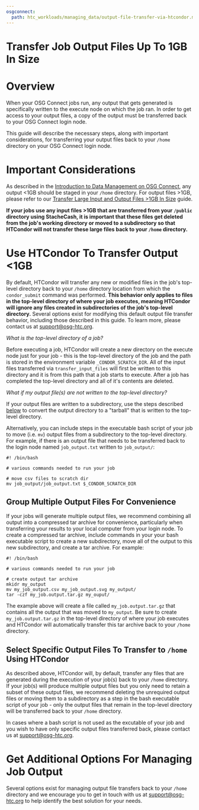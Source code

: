 ```yaml
---
osgconnect:
  path: htc_workloads/managing_data/output-file-transfer-via-htcondor.md
---
```


Transfer Job Output Files Up To 1GB In Size 
====================================



# Overview

When your OSG Connect jobs run, any output that gets generated is specifically written to 
the execute node on which the job ran. In order to get access to your output files, a copy of 
the output must be transferred back to your OSG Connect login node. 

This guide will describe the necessary steps, along with important considerations, for transferring your 
output files back to your `/home` directory on your OSG Connect login node. 

# Important Considerations

As described in the [Introduction to Data Management on OSG Connect](../../../htc_workloads/managing_data/osgconnect-storage/), 
any output <1GB should be staged in your `/home` directory. For output files >1GB, 
please refer to our [Transfer Large Input and Output Files >1GB In Size](../../../htc_workloads/managing_data/stashcache/) guide.

**If your jobs use any input files >1GB that are transferred from your `/public` directory 
using StacheCash, it is important that these files get deleted from the job's working directory or moved to a 
subdirectory so that HTCondor will not transfer these large files back to your `/home` directory.**

# Use HTCondor To Transfer Output &lt;1GB

By default, HTCondor will transfer any new or modified files in the job's 
top-level directory back to your `/home` directory location from which 
the `condor_submit` command was performed. **This behavior only applies 
to files in the top-level directory of 
where your job executes, meaning HTCondor will ignore any files 
created in subdirectories of the job's top-level directory.** Several 
options exist for modifying this default output file transfer behavior, including 
those described in this guide. To learn more, please contact us 
at [support@osg-htc.org](mailto:support@osg-htc.org).

*What is the top-level directory of a job?*

Before executing a job, HTCondor will create a new directory on the execute 
node just for your job - this is the top-level directory of the job and the 
path is stored in the environment variable `_CONDOR_SCRATCH_DIR`. All of the 
input files transferred via `transfer_input_files` will first be written to 
this directory and it is from this path that a job starts to execute. After 
a job has completed the top-level directory and all of it's contents are 
deleted.

*What if my output file(s) are not written to the top-level directory?*

If your output files are written to a subdirectory, use the steps described 
[below](#group-multiple-output-files-for-convenience) to convert the output 
directory to a "tarball" that is written to the top-level directory. 

Alternatively, you can include steps in the executable bash script of 
your job to move (i.e. `mv`) output files from a subdirectory to 
the top-level directory. For example, if there is an output file that 
needs to be transferred back to the login node named `job_output.txt` 
written to `job_output/`:

	#! /bin/bash
	
	# various commands needed to run your job
	
	# move csv files to scratch dir
	mv job_output/job_output.txt $_CONDOR_SCRATCH_DIR

## Group Multiple Output Files For Convenience

If your jobs will generate multiple output files, we recommend combining all output into a compressed 
tar archive for convenience, particularly when transferring your results to your local computer from 
your login node. To create a compressed tar archive, include commands in your your bash executable script 
to create a new subdirectory, move all of the output to this new subdirectory, and create a tar archive. 
For example:

	#! /bin/bash
	
	# various commands needed to run your job
	
	# create output tar archive
	mkidr my_output
	mv my_job_output.csv my_job_output.svg my_output/
	tar -czf my_job.output.tar.gz my_ouput/

The example above will create a file called `my_job.output.tar.gz` that contains all the output that 
was moved to `my_output`. Be sure to create `my_job.output.tar.gz` in the top-level directory of where 
your job executes and HTCondor will automatically transfer this tar archive back to your `/home` 
directory.

## Select Specific Output Files To Transfer to `/home` Using HTCondor

As described above, HTCondor will, by default, transfer any files that are generated during the 
execution of your job(s) back to your `/home` directory. If your job(s) will produce multiple output 
files but you only need to retain a subset of these output files, we recommend deleting the unrequired 
output files or moving them to a subdirectory as a step in the bash 
executable script of your job -  only the output files that remain in the top-level 
directory will be transferred back to your `/home` directory.

In cases where a bash script is not used as the excutable of your job and you wish to have only specific 
output files transferred back, please contact us at [support@osg-htc.org](mailto:support@osg-htc.org).

# Get Additional Options For Managing Job Output

Several options exist for managing output file transfers back to your `/home` directory and we 
encourage you to get in touch with us at [support@osg-htc.org](mailto:support@osg-htc.org) to 
help identify the best solution for your needs.